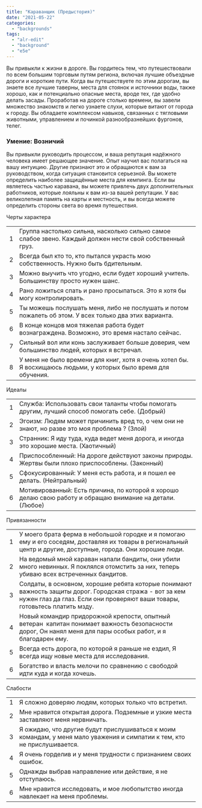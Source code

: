 ```yaml
---
title: "Караванщик (Предыстория)"
date: "2021-05-22"
categories: 
  - "backgrounds"
tags: 
  - "alr-edit"
  - "background"
  - "e5e"
---
```


Вы привыкли к жизни в дороге. Вы гордитесь тем, что путешествовали по всем большим торговым путям региона, включая лучшие объездные дороги и короткие пути. Когда вы путешествуете по этим дорогам, вы знаете все лучшие таверны, места для стоянок и источники воды, также хорошо, как и потенциально опасные места, вроде тех, где удобно делать засады. Проработав на дороге столько времени, вы завели множество знакомств и легко узнаете слухи, которые витают от города к городу. Вы обладаете комплексом навыков, связанных с тягловыми животными, управлением и починкой разнообразнейших фургонов, телег.

### Умение: Возничий

Вы привыкли руководить процессом, и ваша репутация надёжного человека имеет решающее значение. Опыт научил вас полагаться на вашу интуицию. Другие признают это и обращаются к вам за руководством, когда ситуация становится серьезной. Вы можете определить наиболее защищённые места для кемпинга. Если вы являетесь частью каравана, вы можете привлечь двух дополнительных работников, которые лояльны к вам из-за вашей репутации. У вас великолепная память на карты и местность, и вы всегда можете определить стороны света во время путешествия.

Черты характера

<table><tbody><tr><td>1</td><td>Группа настолько сильна, насколько сильно самое слабое звено. Каждый должен нести свой собственный груз.</td></tr><tr><td>2</td><td>Всегда был кто то, кто пытался украсть мою собственность. Нужно быть бдительным.</td></tr><tr><td>3</td><td>Можно выучить что угодно, если будет хороший учитель. Большинству просто нужен шанс.</td></tr><tr><td>4</td><td>Рано ложиться спать и рано просыпаться. Это я хотя бы могу контролировать.</td></tr><tr><td>5</td><td>Ты можешь послушать меня, либо не послушать и потом пожалеть об этом. У всех только два этих варианта.</td></tr><tr><td>6</td><td>В конце концов моя тяжелая работа будет вознаграждена. Возможно, это время настало сейчас.</td></tr><tr><td>7</td><td>Сильный вол или конь заслуживает больше доверия, чем большинство людей, которых я встречал.</td></tr><tr><td>8</td><td>У меня не было времени для книг, хотя я очень хотел бы. Я восхищаюсь людьми, у которых было время для обучения.</td></tr></tbody></table>

Идеалы

<table><tbody><tr><td>1</td><td>Служба: Использовать свои таланты чтобы помогать другим, лучший способ помогать себе. (Добрый)</td></tr><tr><td>2</td><td>Эгоизм: Людям может причинить вред то, о чем они не знают, но разве это моя проблема ? (Злой)</td></tr><tr><td>3</td><td>Странник: Я иду туда, куда ведет меня дорога, и иногда это хорошие места. (Хаотичный)</td></tr><tr><td>4</td><td>Приспособленный: На дороге действуют законы природы. Жертвы были плохо приспособлены. (Законный)</td></tr><tr><td>5</td><td>Сфокусированный: У меня есть работа, и я пошел ее делать. (Нейтральный)</td></tr><tr><td>6</td><td>Мотивированный: Есть причина, по которой я хорошо делаю свою работу и обращаю внимание на детали. (Любое)</td></tr></tbody></table>

Привязанности

<table><tbody><tr><td>1</td><td>У моего брата ферма в небольшой городке и я помогаю ему и его соседям, доставляя их товары в региональный центр и другие, доступные, города. Они хорошие люди.</td></tr><tr><td>2</td><td>На ведомый мной караван напали бандиты, они убили много невинных. Я поклялся отомстить за них, теперь убиваю всех встреченных бандитов.</td></tr><tr><td>3</td><td>Солдаты, в основном, хорошие ребята которые понимают важность защиты дорог. Городская стража - вот за кем нужен глаз да глаз. Если они проверяют ваши товары, готовьтесь платить мзду.</td></tr><tr><td>4</td><td>Новый командир придорожной крепости, опытный ветеран &nbsp;капитан понимает важность безопасности дорог, Он нанял меня для пары особых работ, и я благодарен ему.</td></tr><tr><td>5</td><td>Всегда есть дорога, по которой я раньше не ездил, Я всегда ищу новые места для исследования.</td></tr><tr><td>6</td><td>Богатство и власть мелочи по сравнению с свободой идти куда и когда хочешь.</td></tr></tbody></table>

Слабости

<table><tbody><tr><td>1</td><td>Я сложно доверяю людям, которых только что встретил.</td></tr><tr><td>2</td><td>Мне нравится открытая дорога. Подземные и узкие места заставляют меня нервничать.</td></tr><tr><td>3</td><td>Я ожидаю, что другие будут прислушиваться к моим командам, у меня мало уважения и симпатии к тем, кто не прислушивается.</td></tr><tr><td>4</td><td>Я очень горделив и у меня трудности с признанием своих ошибок.</td></tr><tr><td>5</td><td>Однажды выбрав направление или действие, я не отступаюсь.</td></tr><tr><td>6</td><td>Мне нравится исследовать, и мое любопытство иногда навлекает на меня проблемы.</td></tr></tbody></table>
